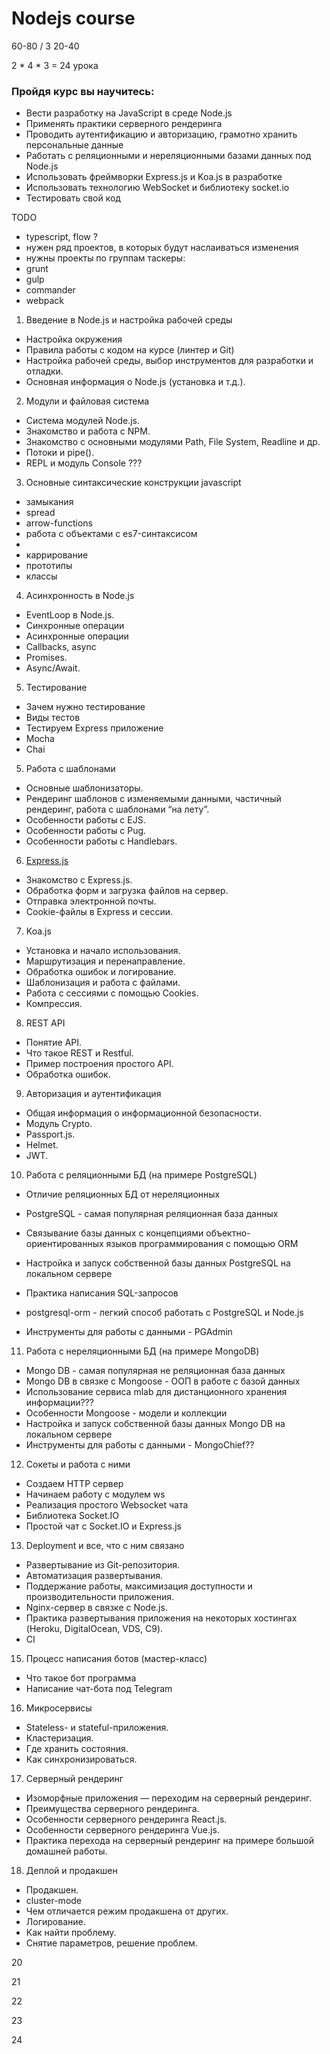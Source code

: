 # Nodejs course

60-80 / 3
20-40

2 * 4 * 3 = 24 урока

### Пройдя курс вы научитесь:  
- Вести разработку на JavaScript в среде Node.js  
- Применять практики серверного рендеринга  
- Проводить аутентификацию и авторизацию, грамотно хранить персональные данные  
- Работать с реляционными и нереляционными базами данных под Node.js  
- Использовать фреймворки Express.js и Koa.js в разработке  
- Использовать технологию WebSocket и библиотеку socket.io  
- Тестировать свой код  

TODO
 - typescript, flow ?
 - нужен ряд проектов, в которых будут наслаиваться изменения
 - нужны проекты по группам
 таскеры:
 - grunt
 - gulp
 - commander
 - webpack


1. Введение в Node.js и настройка рабочей среды  
 - Настройка окружения  
 - Правила работы с кодом на курсе (линтер и Git)  
 - Настройка рабочей среды, выбор инструментов для разработки и отладки.  
 - Основная информация о Node.js (установка и т.д.).  

2. Модули и файловая система  
 - Система модулей Node.js.  
 - Знакомство и работа с NPM.  
 - Знакомство с основными модулями Path, File System, Readline и др.  
 - Потоки и pipe().  
 - REPL и модуль Console ???  

3. Основные синтаксические конструкции javascript  
 - замыкания  
 - spread  
 - arrow-functions  
 - работа с объектами с es7-синтаксисом  
 - 
 - каррирование  
 - прототипы  
 - классы  

4. Асинхронность в Node.js  
 - EventLoop в Node.js.  
 - Синхронные операции  
 - Асинхронные операции  
 - Callbacks, async
 - Promises.  
 - Async/Await.  

5. Тестирование  
 - Зачем нужно тестирование  
 - Виды тестов  
 - Тестируем Express приложение  
 - Mocha  
 - Chai  

5. Работа с шаблонами  
 - Основные шаблонизаторы.  
 - Рендеринг шаблонов с изменяемыми данными, частичный рендеринг, работа с шаблонами “на лету”.  
 - Особенности работы с EJS.  
 - Особенности работы с Pug.  
 - Особенности работы с Handlebars.  

6. [Express.js](/lessons/express.md)  
 - Знакомство с Express.js.  
 - Обработка форм и загрузка файлов на сервер.  
 - Отправка электронной почты.  
 - Cookie-файлы в Express и сессии.  

7. Koa.js  
 - Установка и начало использования.  
 - Маршрутизация и перенаправление.  
 - Обработка ошибок и логирование.  
 - Шаблонизация и работа с файлами.  
 - Работа с сессиями с помощью Cookies.  
 - Компрессия.  

8. REST API
 - Понятие API.  
 - Что такое REST и Restful.  
 - Пример построения простого API.  
 - Обработка ошибок.  

9. Авторизация и аутентификация  
 - Общая информация о информационной безопасности.  
 - Модуль Crypto.  
 - Passport.js.  
 - Helmet.  
 - JWT.  

10. Работа с реляционными БД (на примере PostgreSQL)  
 - Отличие реляционных БД от нереляционных  
 - PostgreSQL - самая популярная реляционная база данных  
 - Связывание базы данных с концепциями объектно-ориентированных языков программирования с помощью ORM  
 - Настройка и запуск собственной базы данных PostgreSQL на локальном сервере  
 - Практика написания SQL-запросов  

 - postgresql-orm - легкий способ работать с PostgreSQL и Node.js  
 - Инструменты для работы с данными - PGAdmin  

11. Работа с нереляционными БД (на примере MongoDB)  
 - Mongo DB - самая популярная не реляционная база данных  
 - Mongo DB в связке с Mongoose - ООП в работе с базой данных  
 - Использование сервиса mlab для дистанционного хранения информации???  
 - Особенности Mongoose - модели и коллекции  
 - Настройка и запуск собственной базы данных Mongo DB на локальном сервере  
 - Инструменты для работы с данными - MongoChief??  

12. Сокеты и работа с ними  
 - Создаем HTTP сервер  
 - Начинаем работу с модулем ws  
 - Реализация простого  Websocket чата  
 - Библиотека Socket.IO  
 - Простой чат с Socket.IO и Express.js  

13. Deployment и все, что с ним связано  
 - Развертывание из Git-репозитория.  
 - Автоматизация развертывания.  
 - Поддержание работы, максимизация доступности и производительности приложения.  
 - Nginx-сервер в связке с Node.js.  
 - Практика развертывания приложения на некоторых хостингах (Heroku, DigitalOcean, VDS, C9).  
 - CI  

15. Процесс написания ботов (мастер-класс)  
 - Что такое бот программа  
 - Написание чат-бота под Telegram  

16. Микросервисы
 - Stateless- и stateful-приложения.
 - Кластеризация.
 - Где хранить состояния.
 - Как синхронизироваться.

17. Серверный рендеринг  
 - Изоморфные приложения — переходим на серверный рендеринг.  
 - Преимущества серверного рендеринга.  
 - Особенности серверного рендеринга React.js.  
 - Особенности серверного рендеринга Vue.js.  
 - Практика перехода на серверный рендеринг на примере большой домашней работы.  

18. Деплой и продакшен
 - Продакшен.
 - cluster-mode
 - Чем отличается режим продакшена от других.
 - Логирование.
 - Как найти проблему.
 - Снятие параметров, решение проблем.

20

21

22

23

24
